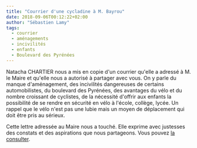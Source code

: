 ```yaml
---
title: "Courrier d'une cycladine à M. Bayrou"
date: 2018-09-06T00:12:22+02:00
author: "Sébastien Lamy"
tags:
  - courrier
  - aménagements
  - incivilités
  - enfants
  - Boulevard des Pyrénées
---
```


Natacha CHARTIER nous a mis en copie d'un courrier qu'elle a adressé à M. le
Maire et qu'elle nous a autorisé à partager avec vous. On y parle du manque
d'aménagement, des incivilités dangereuses de certains automobilistes, du
boulevard des Pyrénées, des avantages du vélo et du nombre croissant de
cyclistes, de la nécessité d'offrir aux enfants la possibilité de se rendre en
sécurité en vélo à l'école, collège, lycée. Un rappel que le vélo n'est pas une
lubie mais un moyen de déplacement qui doit être pris au sérieux.

Cette lettre adressée au Maire nous a touché. Elle exprime avec justesses
des constats et des aspirations que nous partageons. Vous pouvez [la consulter](courrier-chartier-au-maire-de-pau.pdf).
